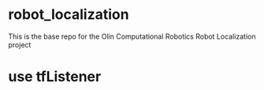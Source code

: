 # robot_localization
This is the base repo for the Olin Computational Robotics Robot Localization project

# use tfListener
